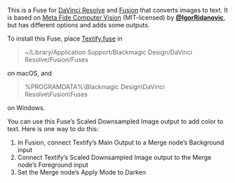 This is a Fuse for
[DaVinci Resolve](https://www.blackmagicdesign.com/products/davinciresolve)
and [Fusion](https://www.blackmagicdesign.com/products/fusion/)
that converts images to text. It is based on
[Meta Fide Computer Vision](https://www.metafide.com/?product=computer-vision)
(MIT-licensed) by [**@IgorRidanovic**](https://github.com/IgorRidanovic), but
has different options and adds some outputs.

To install this Fuse, place [Textify.fuse](Textify.fuse) in

> ~/Library/Application Support/Blackmagic Design/DaVinci Resolve/Fusion/Fuses

on macOS, and

> %PROGRAMDATA%\Blackmagic Design\DaVinci Resolve\Fusion\Fuses

on Windows.

You can use this Fuse’s Scaled Downsampled Image output to add color to text.
Here is one way to do this:
1. In Fusion, connect Textify’s Main Output to a Merge node’s Background input
2. Connect Textify’s Scaled Downsampled Image output to the Merge node’s
   Foreground input
3. Set the Merge node’s Apply Mode to Darken
